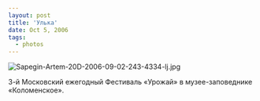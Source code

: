 ```yaml
---
layout: post
title: 'Улька'
date: Oct 5, 2006
tags:
  - photos
---
```


![Sapegin-Artem-20D-2006-09-02-243-4334-lj.jpg](upload://Sapegin-Artem-20D-2006-09-02-243-4334-lj.jpg)

3-й Московский ежегодный Фестиваль «Урожай» в музее-заповеднике «Коломенское».
